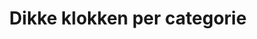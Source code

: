 ---
title: Dikke klokken per categorie
layout: category
permalink: /categorie/
show_excerpts: false
entries_layout: grid
---
